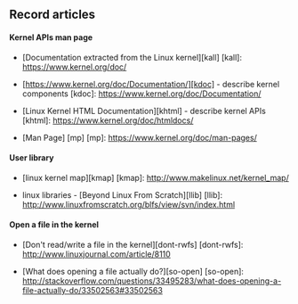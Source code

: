 Record articles
---------------------------------------
#### Kernel APIs man page

- [Documentation extracted from the Linux kernel][kall]
[kall]: https://www.kernel.org/doc/

- [https://www.kernel.org/doc/Documentation/][kdoc] - describe kernel components
[kdoc]: https://www.kernel.org/doc/Documentation/

- [Linux Kernel HTML Documentation][khtml] - describe kernel APIs
[khtml]: https://www.kernel.org/doc/htmldocs/

- [Man Page] [mp]
[mp]: https://www.kernel.org/doc/man-pages/

#### User library

- [linux kernel map][kmap]
[kmap]: http://www.makelinux.net/kernel_map/

- linux libraries - [Beyond Linux From Scratch][llib]
[llib]: http://www.linuxfromscratch.org/blfs/view/svn/index.html

#### Open a file in the kernel

- [Don't read/write a file in the kernel][dont-rwfs]
[dont-rwfs]: http://www.linuxjournal.com/article/8110

- [What does opening a file actually do?][so-open]
[so-open]: http://stackoverflow.com/questions/33495283/what-does-opening-a-file-actually-do/33502563#33502563





